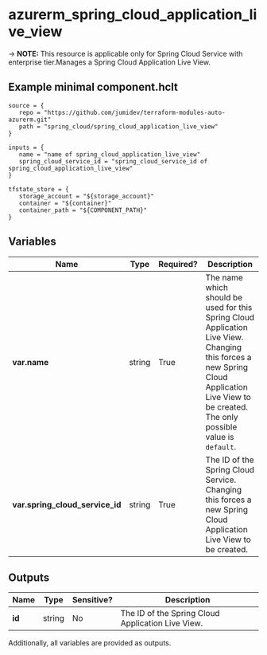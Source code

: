 # azurerm_spring_cloud_application_live_view

-> **NOTE:** This resource is applicable only for Spring Cloud Service with enterprise tier.Manages a Spring Cloud Application Live View.

## Example minimal component.hclt

```hcl
source = {
   repo = "https://github.com/jumidev/terraform-modules-auto-azurerm.git" 
   path = "spring_cloud/spring_cloud_application_live_view" 
}

inputs = {
   name = "name of spring_cloud_application_live_view" 
   spring_cloud_service_id = "spring_cloud_service_id of spring_cloud_application_live_view" 
}

tfstate_store = {
   storage_account = "${storage_account}" 
   container = "${container}" 
   container_path = "${COMPONENT_PATH}" 
}

```

## Variables

| Name | Type | Required? |  Description |
| ---- | ---- | --------- |  ----------- |
| **var.name** | string | True | The name which should be used for this Spring Cloud Application Live View. Changing this forces a new Spring Cloud Application Live View to be created. The only possible value is `default`. | 
| **var.spring_cloud_service_id** | string | True | The ID of the Spring Cloud Service. Changing this forces a new Spring Cloud Application Live View to be created. | 



## Outputs

| Name | Type | Sensitive? | Description |
| ---- | ---- | --------- | --------- |
| **id** | string | No  | The ID of the Spring Cloud Application Live View. | 

Additionally, all variables are provided as outputs.
